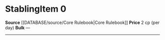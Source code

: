 ﻿---
id: '70'
item_category: Services
level: '0'
name: Stabling
price: 2 cp (per day)
rarity: Common
source: '[[DATABASE/source/Core Rulebook|Core Rulebook]]'
subcategory: service
type: Item

---
# Stabling<span class="item-type">Item 0</span>

**Source** [[DATABASE/source/Core Rulebook|Core Rulebook]] 
**Price** 2 cp (per day)
**Bulk** —

---